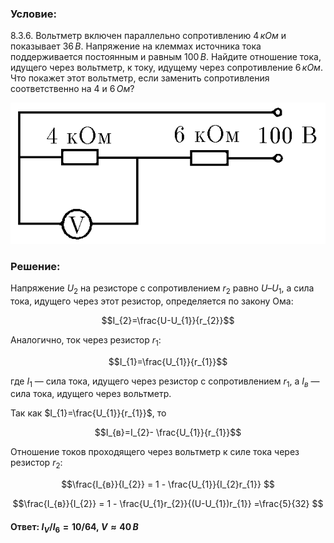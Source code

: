 ###  Условие: 

$8.3.6.$ Вольтметр включен параллельно сопротивлению $4 \,кОм$ и показывает $36 \,В$. Напряжение на клеммах источника тока поддерживается постоянным и равным $100 \,В$. Найдите отношение тока, идущего через вольтметр, к току, идущему через сопротивление $6 \,кОм$. Что покажет этот вольтметр, если заменить сопротивления соответственно на $4$ и $6 \,Ом$? 

![К задаче $8.3.6$|579x259, 45%](../../img/8.3.6/8.3.6.png)

###  Решение: 

Напряжение $U_2$ на резисторе с сопротивлением $r_2$ равно $U–U_1$, а сила тока, идущего через этот резистор, определяется по закону Ома: 

$$I_{2}=\frac{U-U_{1}}{r_{2}}$$ 

Аналогично, ток через резистор $r_1$:

$$I_{1}=\frac{U_{1}}{r_{1}}$$ 

где $I_1$ — сила тока, идущего через резистор с сопротивлением $r_1$, а $I_в$ — сила тока, идущего через вольтметр. 

Так как $I_{1}=\frac{U_{1}}{r_{1}}$, то 

$$I_{в}=I_{2}- \frac{U_{1}}{r_{1}}$$

Отношение токов проходящего через вольтметр к силе тока через резистор $r_2$: 

$$\frac{I_{в}}{I_{2}} = 1 - \frac{U_{1}}{I_{2}r_{1}} $$

$$\frac{I_{в}}{I_{2}} = 1 - \frac{U_{1}r_{2}}{(U-U_{1})r_{1}} =\frac{5}{32} $$

####  Ответ: $I_V /I_6 = 10/64,~V \approx 40 \,В$ 
